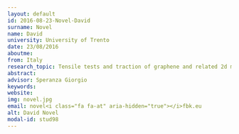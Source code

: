```yaml
---
layout: default 
id: 2016-08-23-Novel-David
surname: Novel
name: David
university: University of Trento
date: 23/08/2016
aboutme: 
from: Italy
research_topic: Tensile tests and traction of graphene and related 2d materials and composites
abstract: 
advisor: Speranza Giorgio
keywords: 
website: 
img: novel.jpg
email: novel<i class="fa fa-at" aria-hidden="true"></i>fbk.eu
alt: David Novel
modal-id: stud98
---
```

